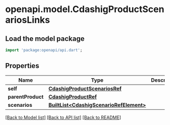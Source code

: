 # openapi.model.CdashigProductScenariosLinks

## Load the model package
```dart
import 'package:openapi/api.dart';
```

## Properties
Name | Type | Description | Notes
------------ | ------------- | ------------- | -------------
**self** | [**CdashigProductScenariosRef**](CdashigProductScenariosRef.md) |  | [optional] 
**parentProduct** | [**CdashigProductRef**](CdashigProductRef.md) |  | [optional] 
**scenarios** | [**BuiltList&lt;CdashigScenarioRefElement&gt;**](CdashigScenarioRefElement.md) |  | [optional] 

[[Back to Model list]](../README.md#documentation-for-models) [[Back to API list]](../README.md#documentation-for-api-endpoints) [[Back to README]](../README.md)


